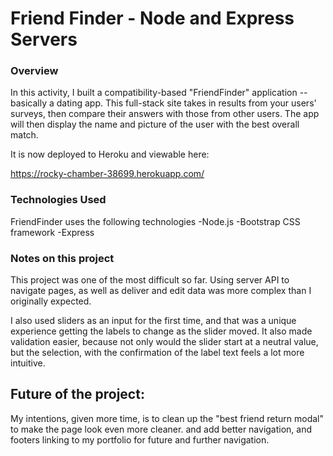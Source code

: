 # Friend Finder - Node and Express Servers

### Overview

In this activity, I built a compatibility-based "FriendFinder" application -- basically a dating app. This full-stack site takes in results from your users' surveys, then compare their answers with those from other users. The app will then display the name and picture of the user with the best overall match. 

It is now deployed to Heroku and viewable here:

https://rocky-chamber-38699.herokuapp.com/


### Technologies Used

FriendFinder uses the following technologies
-Node.js
-Bootstrap CSS framework
-Express

### Notes on this project

This project was one of the most difficult so far.  Using server API to navigate pages, as well as deliver and edit data was more complex than I originally expected.  

I also used sliders as an input for the first time, and that was a unique experience getting the labels to change as the slider moved.  It also made validation easier, because not only would the slider start at a neutral value, but the selection, with the confirmation of the label text feels a lot more intuitive.

## Future of the project:

My intentions, given more time, is to clean up the "best friend return modal" to make the page look even more cleaner. and add better navigation, and footers linking to my portfolio for future and further navigation.

